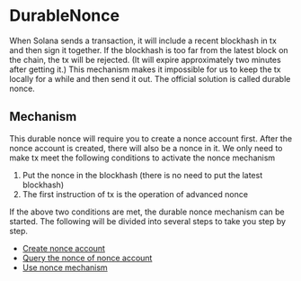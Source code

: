 # DurableNonce

When Solana sends a transaction, it will include a recent blockhash in tx and then sign it together. If the blockhash is too far from the latest block on the chain, the tx will be rejected. (It will expire approximately two minutes after getting it.) This mechanism makes it impossible for us to keep the tx locally for a while and then send it out. The official solution is called durable nonce.

## Mechanism

This durable nonce will require you to create a nonce account first. After the nonce account is created, there will also be a nonce in it. We only need to make tx meet the following conditions to activate the nonce mechanism

1. Put the nonce in the blockhash (there is no need to put the latest blockhash)
2. The first instruction of tx is the operation of advanced nonce

If the above two conditions are met, the durable nonce mechanism can be started. The following will be divided into several steps to take you step by step.

- [Create nonce account](../durable-nonce/create-nonce-account/main.ts)
- [Query the nonce of nonce account](../durable-nonce/query-nonce/main.ts)
- [Use nonce mechanism](../durable-nonce/use-nonce/main.ts)
